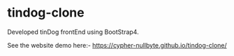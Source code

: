 # tindog-clone

Developed tinDog frontEnd using BootStrap4.

See the website demo here:-
https://cypher-nullbyte.github.io/tindog-clone/
